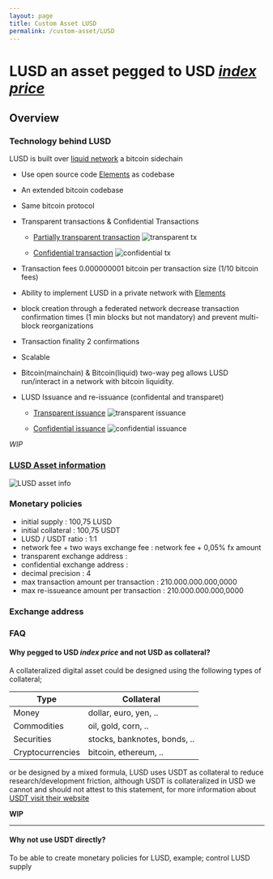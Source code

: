 ```yaml
---
layout: page
title: Custom Asset LUSD
permalink: /custom-asset/LUSD
---
```


# LUSD an asset pegged to USD [_index price_](https://en.wikipedia.org/wiki/Price_index)  



## Overview

### Technology behind LUSD

LUSD is built over [liquid network](https://blockstream.com/liquid/) a bitcoin sidechain 

- Use open source code [Elements](https://elementsproject.org/) as codebase

- An extended bitcoin codebase

- Same bitcoin protocol 

- Transparent transactions & Confidential Transactions

  - [Partially transparent transaction](https://blockstream.info/liquid/tx/99eaba3fba297bee53179ce58d0c77b63d007ce68d29c3673d61d6cc170466c1) <img class="" alt="transparent tx" src="{{ site.url }}/images/transparent_tx.png" />

  - [Confidential transaction](https://blockstream.info/liquid/tx/c46702887f6a05cdbeb8ef02474733a19f210fc27f8cda4f59bd88d3d495b9ac) <img class="" alt="confidential tx" src="{{ site.url }}/images/confidential_tx.png" />

- Transaction fees 0.000000001 bitcoin per transaction size (1/10 bitcoin fees) 

- Ability to implement LUSD in a private network with [Elements](https://elementsproject.org/) 

- block creation through a federated network decrease transaction confirmation times (1 min blocks but not mandatory) and prevent multi-block reorganizations

- Transaction finality 2 confirmations

- Scalable

- Bitcoin(mainchain) & Bitcoin(liquid) two-way peg allows LUSD run/interact in a network with bitcoin liquidity.

- LUSD Issuance and re-issuance (confidental and transparet)

  - [Transparent issuance](https://blockstream.info/liquid/asset/84467161a382f4b55912805a1ab992c89a7ca126024dbf1463b3d8d5cdf9e68b) <img class="" alt="transparent issuance" src="{{ site.url }}/images/transparent_issuance.png" />

  - [Confidential issuance](https://blockstream.info/liquid/asset/0776a19697274ad487d0fd9ccbffea6fef1c327512e78e01b08df662442e657b) <img class="" alt="confidential issuance" src="{{ site.url }}/images/confidential_issuance.png" />

_WIP_

### [LUSD Asset information](https://blockstream.info/liquid/asset/84467161a382f4b55912805a1ab992c89a7ca126024dbf1463b3d8d5cdf9e68b) 
<img class="" alt="LUSD asset info" src="{{ site.url }}/images/LUSD_asset_info.png" />


### Monetary policies

- initial supply                          : 100,75 LUSD
- initial collateral                      : 100,75 USDT
- LUSD / USDT ratio                       : 1:1
- network fee + two ways exchange fee     : network fee + 0,05% fx amount 
- transparent exchange address            : 
- confidential exchange address           :
- decimal precision                       : 4
- max transaction amount per transaction  : 210.000.000.000,0000
- max re-issueance amount per transaction : 210.000.000.000,0000

### Exchange address






### FAQ 

#### Why pegged to USD _index price_ and not USD as collateral?
A collateralized digital asset could be designed using the following types of collateral;

|Type            |Collateral|
|--------|--------|
|Money           |dollar, euro, yen, ..       |
|Commodities     |oil, gold, corn, ..         |
|Securities      |stocks, banknotes, bonds, ..|
|Cryptocurrencies|bitcoin, ethereum, ..       |

or be designed by a mixed formula, LUSD uses USDT as collateral to reduce research/development friction, although USDT is collateralized in USD we cannot and should not attest to this statement, for more information about [USDT visit their website](https://tether.to/)

__WIP__

***

#### Why not use USDT directly?
To be able to create monetary policies for LUSD, example; control LUSD supply 




